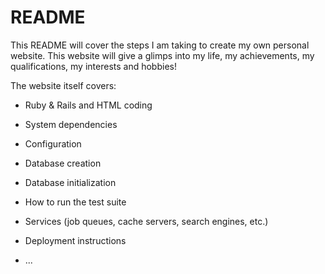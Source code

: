 # README

This README will cover the steps I am taking to create my own personal website. This website will give a glimps into my life, my achievements, my qualifications, my interests and hobbies!

The website itself covers:

* Ruby & Rails and HTML coding

* System dependencies

* Configuration

* Database creation

* Database initialization

* How to run the test suite

* Services (job queues, cache servers, search engines, etc.)

* Deployment instructions

* ...

